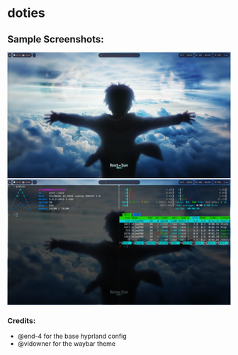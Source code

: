 # doties

## Sample Screenshots:

![Image](screenshots/screenshot1.png)
![Image](screenshots/screenshot2.png)
<!-- ![Image](screenshots/screenshot3.png) -->

### Credits:
<ul>
    <li>@end-4 for the base hyprland config</li>
    <li>@vidowner for the waybar theme</li>
</ul>
